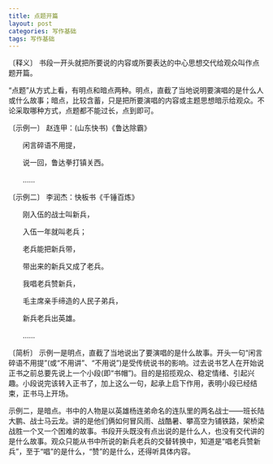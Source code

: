 ```yaml
---
title: 点题开篇
layout: post
categories: 写作基础
tags: 写作基础
---
```


〔释义〕 书段一开头就把所要说的内容或所要表达的中心思想交代给观众叫作点题开篇。

“点题”从方式上看，有明点和暗点两种。明点，直截了当地说明要演唱的是什么人或什么故事；暗点，比较含蓄，只是把所要演唱的内容或主题思想暗示给观众。不论采取哪种方式，点题都不能过长，点到即可。

〔示例一〕 赵连甲：(山东快书)《鲁达除霸》

　　闲言碎语不用提，

　　说一回，鲁达拳打镇关西。

　　……

〔示例二〕 李润杰：快板书《千锤百炼》

　　刚入伍的战士叫新兵，

　　入伍一年就叫老兵；

　　老兵能把新兵带，

　　带出来的新兵又成了老兵。

　　我唱老兵赞新兵，

　　毛主席亲手缔造的人民子弟兵，

　　新兵老兵出英雄。

　　……

〔简析〕 示例一是明点，直截了当地说出了要演唱的是什么故事。开头一句“闲言碎语不用提”(或“不用讲”、“不用说”)是受传统说书的影响。过去说书艺人在开始说正书之前总要先说上一个小段(即“书帽”)。目的是招揽观众、稳定情绪、引起兴趣。小段说完该转入正书了，加上这么一句，起承上启下作用，表明小段已经结束，正书马上开场。

示例二，是暗点。书中的人物是以英雄杨连弟命名的连队里的两名战士——班长陆大鹏、战士马云龙。讲的是他们俩如何冒风雨、战酷暑、攀高空为铺铁路，架桥梁战胜一个又一个困难的故事。书段开头既没有点出说的是什么人，也没有交代讲的是什么故事。观众只能从书中所说的新兵老兵的交替转换中，知道是“唱老兵赞新兵”，至于“唱”的是什么，“赞”的是什么，还得听具体内容。 